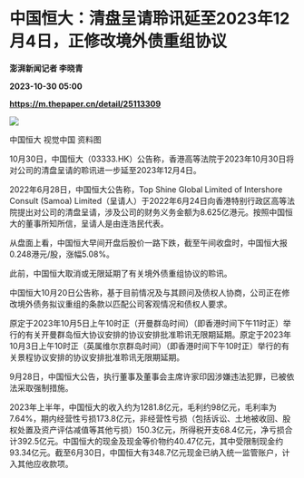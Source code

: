 # 中国恒大：清盘呈请聆讯延至2023年12月4日，正修改境外债重组协议
**澎湃新闻记者 李晓青**

**2023-10-30 05:00**

**https://m.thepaper.cn/detail/25113309**

![](https://imagecloud.thepaper.cn/thepaper/image/276/199/807.jpg)

中国恒大 视觉中国 资料图

10月30日，中国恒大（03333.HK）公告称，香港高等法院于2023年10月30日将对公司的清盘呈请的聆讯进一步延至2023年12月4日。

2022年6月28日，中国恒大公告称，Top Shine Global Limited of Intershore Consult (Samoa) Limited（呈请人）于2022年6月24日向香港特别行政区高等法院提出对公司的清盘呈请，涉及公司的财务义务金额为8.625亿港元。按照中国恒大的董事所知所信，呈请人是由连浩民代表。

从盘面上看，中国恒大早间开盘后股价一路下跌，截至午间收盘时，中国恒大报0.248港元/股，涨幅5.08%。

此前，中国恒大取消或无限延期了有关境外债重组协议的聆讯。

中国恒大10月20日公告称，基于目前情况及与其顾问及债权人协商，公司正在修改境外债务拟议重组的条款以匹配公司客观情况和债权人要求。

原定于2023年10月5日上午10时正（开曼群岛时间）（即香港时间下午11时正）举行的有关开曼群岛恒大协议安排的协议安排批准聆讯无限期延期。原定于2023年10月3日上午10时正（英属维尔京群岛时间）（即香港时间下午10时正）举行的有关景程协议安排的协议安排批准聆讯无限期延期。

9月28日，中国恒大公告，执行董事及董事会主席许家印因涉嫌违法犯罪，已被依法采取强制措施。

2023年上半年，中国恒大的收入约为1281.8亿元，毛利约98亿元，毛利率为7.64%，期内经营性亏损173.8亿元，非经营性亏损（包括诉讼、土地被收回、股权处置及资产评估减值等其他亏损）150.3亿元，所得税开支68.4亿元，净亏损合计392.5亿元。中国恒大的现金及现金等价物约40.47亿元，其中受限制现金约93.34亿元。截至6月30日，中国恒大有348.7亿元现金已纳入统一监管账户，计入其他应收款项。